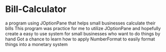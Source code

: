 # Bill-Calculator
a program using JOptionPane that helps small businesses calculate their bills
This program was practice for me to utilize JOptionPane and hopefully create a easy to use system for small businesses who want to do things by hand
Got a chance to learn how to apply NumberFormat to easily format things into a monetary system
